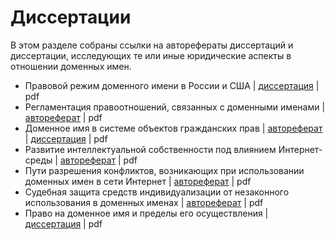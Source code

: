 # Диссертации

В этом разделе собраны ссылки на авторефераты диссертаций и диссертации, исследующих те или иные юридические аспекты в отношении доменных имен.

* Правовой режим доменного имени в России и США \| [диссертация](http://ecommercelaw.ru/sites/default/files/gladkaya-180914-d.pdf) \| pdf
* Регламентация правоотношений, связанных с доменными именами \| [автореферат](https://www.google.com/url?sa=t&rct=j&q=&esrc=s&source=web&cd=81&cad=rja&uact=8&ved=2ahUKEwjZi4ev-czdAhWEOSwKHbi9C6I4UBAWMAB6BAgDEAI&url=https%3A%2F%2Fvivaldi.nlr.ru%2Fbd000104245%2Ffile&usg=AOvVaw1TkmIA5JjVoCJrKnVXBviB) \| pdf
* Доменное имя в системе объектов гражданских прав \| [автореферат](http://vak.ed.gov.ru/az/server/php/filer.php?table=att_case&fld=autoref&key%5B%5D=96408001) \| [диссертация](https://zakon.ru/Tools/DownloadDissertation?id=1036) \| pdf
* Развитие интеллектуальной собственности под влиянием Интернет-среды \| [автореферат](https://bit.ly/2IMGRxJ) \| pdf
* Пути разрешения конфликтов, возникающих при использовании доменных имен в сети Интернет \| [автореферат](http://static.freereferats.ru/_avtoreferats/01002631115.pdf) \| pdf
* Судебная защита средств индивидуализации от незаконного использования в доменных именах \| [автореферат](http://www.law.msu.ru/file/7665/download) \| pdf
* Право на доменное имя и пределы его осуществления \| [диссертация](https://izak.ru/science/dissertatsionnye-sovety/dissertatsionnyy-sovet-02-1-002-04/pravo-na-domennoe-imya-i-predely-ego-osushchestvleniya-/) \| pdf
